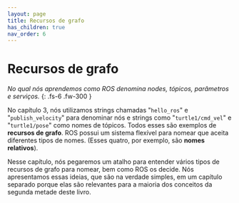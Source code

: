 ```yaml
---
layout: page
title: Recursos de grafo
has_children: true
nav_order: 6
---
```



# Recursos de grafo

*No qual nós aprendemos como ROS denomina nodes, tópicos, parâmetros e serviços.*
{: .fs-6 .fw-300 }

No capítulo 3, nós utilizamos strings chamadas "`hello_ros`" e "`publish_velocity`" para denominar
nós e strings como "`turtle1/cmd_vel`" e "`turtle1/pose`" como nomes de tópicos.
Todos esses são exemplos de **recursos de grafo**. ROS possui um sistema flexível para nomear que
aceita diferentes tipos de nomes. (Esses quatro, por exemplo, são **nomes relativos**).

Nesse capítulo, nós pegaremos um atalho para entender vários tipos de recursos de grafo para nomear,
bem como ROS os decide. Nós apresentamos essas ideias, que são na verdade simples, em um
capítulo separado porque elas são relevantes para a maioria dos conceitos da segunda metade deste livro.
